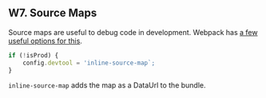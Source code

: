 ## W7. Source Maps

Source maps are useful to debug code in development. Webpack has [a few useful options for this](https://webpack.js.org/configuration/devtool/#devtool).

```javascript
if (!isProd) {
    config.devtool = 'inline-source-map`;
}
```

`inline-source-map` adds the map as a DataUrl to the bundle.
